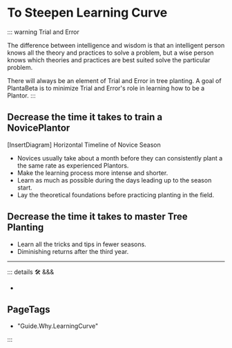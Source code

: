 
# To Steepen Learning Curve

::: warning Trial and Error

The difference between intelligence and wisdom is that an intelligent person knows all the theory and practices to solve a problem, but a wise person knows which theories and practices are best suited solve the particular problem.

There will always be an element of Trial and Error in tree planting. A goal of PlantaBeta is to minimize Trial and Error's role in learning how to be a Plantor.
:::

## Decrease the time it takes to train a NovicePlantor

[InsertDiagram] Horizontal Timeline of Novice Season

- Novices usually take about a month before they can consistently plant a the same rate as experienced Plantors.
- Make the learning process more intense and shorter.
- Learn as much as possible during the days leading up to the season start.
- Lay the theoretical foundations before practicing planting in the field.  

## Decrease the time it takes to master Tree Planting

- Learn all the tricks and tips in fewer seasons.
- Diminishing returns after the third year.

---

<!-- =================================================== -->
<!-- =================================================== -->
<!-- =================================================== -->
<!-- =================================================== -->
<!-- =================================================== -->
::: details 🛠 &&&

-

<h2>PageTags</h2>

- "Guide.Why.LearningCurve"

:::
